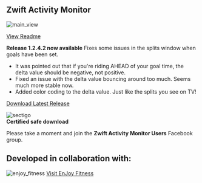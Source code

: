 ## Zwift Activity Monitor

![main_view](https://github.com/ruffk/ZwiftActivityMonitor/raw/master/ZwiftActivityMonitor/images/MainView.png)

[View Readme](https://github.com/ruffk/ZwiftActivityMonitor#readme)

**Release 1.2.4.2 now available**
Fixes some issues in the splits window when goals have been set.

* It was pointed out that if you're riding AHEAD of your goal time, the delta value should be negative, not positive.
* Fixed an issue with the delta value bouncing around too much.  Seems much more stable now.
* Added color coding to the delta value.  Just like the splits you see on TV!

[Download Latest Release](https://github.com/ruffk/ZwiftActivityMonitor/releases/latest/download/Setup-ZAM.exe)

![sectigo](https://github.com/ruffk/ZwiftActivityMonitor/raw/master/ZwiftActivityMonitor/images/sectigo.jpg)
<br>**Certified safe download**

Please take a moment and join the **Zwift Activity Monitor Users** Facebook group.

## Developed in collaboration with:

![enjoy_fitness](https://github.com/ruffk/ZwiftActivityMonitor/raw/master/ZwiftActivityMonitor/images/Enjoy-Fitness-Logo-red.png)
[Visit EnJoy Fitness](https://www.EnJoyFitnessJax.com)

